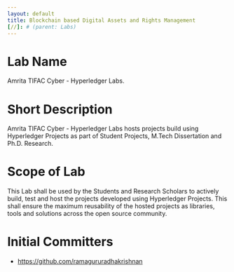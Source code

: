 ```yaml
---
layout: default
title: Blockchain based Digital Assets and Rights Management
[//]: # (parent: Labs)
---
```


# Lab Name
Amrita TIFAC Cyber - Hyperledger Labs.

# Short Description
Amrita TIFAC Cyber - Hyperledger Labs hosts projects build using Hyperledger Projects as part of Student Projects, M.Tech Dissertation and Ph.D. Research.

# Scope of Lab
This Lab shall be used by the Students and Research Scholars to actively build, test and host the projects developed using Hyperledger Projects. This shall ensure the maximum 
reusability of the hosted projects as libraries, tools and solutions across the open source community.

# Initial Committers
- https://github.com/ramagururadhakrishnan
